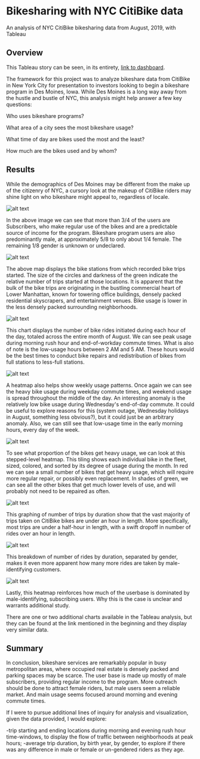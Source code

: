 # Bikesharing with NYC CitiBike data
An analysis of NYC CitiBike bikesharing data from August, 2019, with Tableau

## Overview
This Tableau story can be seen, in its entirety, [link to dashboard](https://public.tableau.com/app/profile/lindsey.lira/viz/BikesharingwithBYCCitiBikeData/Story1?publish=yes).

The framework for this project was to analyze bikeshare data from CitiBike in New York City for presentation to investors looking to begin a bikeshare program in Des Moines, Iowa. While Des Moines is a long way away from the hustle and bustle of NYC, this analysis might help answer a few key questions:

Who uses bikeshare programs?

What area of a city sees the most bikeshare usage?

What time of day are bikes used the most and the least?

How much are the bikes used and by whom?

## Results

While the demographics of Des Moines may be different from the make up of the citizenry of NYC, a cursory look at the makeup of CitiBike riders may shine light on who bikeshare might appeal to, regardless of locale.

![alt text](https://github.com/lyozamp/bikesharing/blob/main/Images/Photo1.png)

In the above image we can see that more than 3/4 of the users are Subscribers, who make regular use of the bikes and are a predictable source of income for the program. Bikeshare program users are also predominantly male, at approximately 5/8 to only about 1/4 female. The remaining 1/8 gender is unknown or undeclared.

![alt text](https://github.com/lyozamp/bikesharing/blob/main/Images/Photo2.png)

The above map displays the bike stations from which recorded bike trips started. The size of the circles and darkness of the green indicate the relative number of trips started at those locations. It is apparent that the bulk of the bike trips are originating in the bustling commercial heart of Lower Manhattan, known for towering office buildings, densely packed residential skyscrapers, and entertainment venues. Bike usage is lower in the less densely packed surrounding neighborhoods.

![alt text](https://github.com/lyozamp/bikesharing/blob/main/Images/Photo3.png)

This chart displays the number of bike rides initiated during each hour of the day, totaled across the entire month of August. We can see peak usage during morning rush hour and end-of-workday commute times. What is also of note is the low-usage hours between 2 AM and 5 AM. These hours would be the best times to conduct bike repairs and redistribution of bikes from full stations to less-full stations.

![alt text](https://github.com/lyozamp/bikesharing/blob/main/Images/Photo4.png)

A heatmap also helps show weekly usage patterns. Once again we can see the heavy bike usage during weekday commute times, and weekend usage is spread throughout the middle of the day. An interesting anomaly is the relatively low bike usage during Wednesday's end-of-day commute. It could be useful to explore reasons for this (system outage, Wednesday holidays in August, something less obvious?), but it could just be an arbitrary anomaly. Also, we can still see that low-usage time in the early morning hours, every day of the week.

![alt text](https://github.com/lyozamp/bikesharing/blob/main/Images/Photo5.png)

To see what proportion of the bikes get heavy usage, we can look at this stepped-level heatmap. This tiling shows each individual bike in the fleet, sized, colored, and sorted by its degree of usage during the month. In red we can see a small number of bikes that get heavy usage, which will require more regular repair, or possibly even replacement. In shades of green, we can see all the other bikes that get much lower levels of use, and will probably not need to be repaired as often.

![alt text](https://github.com/lyozamp/bikesharing/blob/main/Images/Photo6.png)

This graphing of number of trips by duration show that the vast majority of trips taken on CitiBike bikes are under an hour in length. More specifically, most trips are under a half-hour in length, with a swift dropoff in number of rides over an hour in length.

![alt text](https://github.com/lyozamp/bikesharing/blob/main/Images/Photo7.png)

This breakdown of number of rides by duration, separated by gender, makes it even more apparent how many more rides are taken by male-identifying customers.

![alt text](https://github.com/lyozamp/bikesharing/blob/main/Images/Photo8.png)

Lastly, this heatmap reinforces how much of the userbase is dominated by male-identifying, subscribing users. Why this is the case is unclear and warrants additional study.

There are one or two additional charts available in the Tableau analysis, but they can be found at the link mentioned in the beginning and they display very similar data.

## Summary 
In conclusion, bikeshare services are remarkably popular in busy metropolitan areas, where occupied real estate is densely packed and parking spaces may be scarce. The user base is made up mostly of male subscribers, providing regular income to the program. More outreach should be done to attract female riders, but male users seem a reliable market. And main usage seems focused around morning and evening commute times.

If I were to pursue additional lines of inquiry for analysis and visualization, given the data provided, I would explore:

-trip starting and ending locations during morning and evening rush hour time-windows, to display the flow of traffic between neighborhoods at peak hours;
-average trip duration, by birth year, by gender, to explore if there was any difference in male or female or un-gendered riders as they age.
